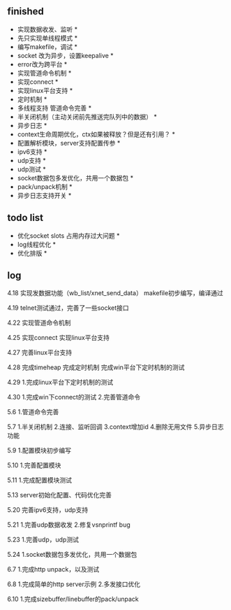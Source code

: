 ## finished
* 实现数据收发、监听 *
* 先只实现单线程模式 *
* 编写makefile，调试 *
* socket 改为异步，设置keepalive *
* error改为跨平台 *
* 实现管道命令机制 *
* 实现connect *
* 实现linux平台支持 *
* 定时机制 *
* 多线程支持 管道命令完善 *
* 半关闭机制（主动关闭前先推送完队列中的数据） *
* 异步日志 *
* context生命周期优化，ctx如果被释放？但是还有引用？ *
* 配置解析模块，server支持配置传参 *
* ipv6支持 *
* udp支持 *
* udp测试 *
* socket数据包多发优化，共用一个数据包 *
* pack/unpack机制 *
* 异步日志支持开关 *

## todo list

* 优化socket slots 占用内存过大问题 *
* log线程优化 *
* 优化排版 *

## log
4.18
实现发数据功能（wb_list/xnet_send_data）
makefile初步编写，编译通过

4.19
telnet测试通过，完善了一些socket接口

4.22
实现管道命令机制

4.25
实现connect
实现linux平台支持

4.27
完善linux平台支持

4.28
完成timeheap
完成定时机制
完成win平台下定时机制的测试

4.29
1.完成linux平台下定时机制的测试

4.30
1.完成win下connect的测试
2.完善管道命令

5.6
1.管道命令完善

5.7
1.半关闭机制
2.连接、监听回调
3.context增加id
4.删除无用文件
5.异步日志功能

5.9
1.配置模块初步编写

5.10
1.完善配置模块

5.11
1.完成配置模块测试

5.13
server初始化配置、代码优化完善

5.20
完善ipv6支持，udp支持

5.21
1.完善udp数据收发
2.修复vsnprintf bug

5.23
1.完善udp，udp测试

5.24
1.socket数据包多发优化，共用一个数据包

6.7
1.完成http unpack，以及测试

6.8
1.完成简单的http server示例
2.多发接口优化

6.10
1.完成sizebuffer/linebuffer的pack/unpack